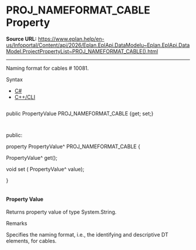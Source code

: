 # PROJ_NAMEFORMAT_CABLE Property

**Source URL:** https://www.eplan.help/en-us/Infoportal/Content/api/2026/Eplan.EplApi.DataModelu~Eplan.EplApi.DataModel.ProjectPropertyList~PROJ_NAMEFORMAT_CABLE().html

---

Naming format for cables # 10081.

Syntax

- [C#](#i-syntax-CS)
- [C++/CLI](#i-syntax-CPP2005)

```
```
public PropertyValue PROJ_NAMEFORMAT_CABLE {get; set;}
```
```

```
```
public:

property PropertyValue^ PROJ_NAMEFORMAT_CABLE {

   PropertyValue^ get();

   void set (    PropertyValue^ value);

}
```
```

#### Property Value

Returns property value of type System.String.

Remarks

Specifies the naming format, i.e., the identifying and descriptive DT elements, for cables.
